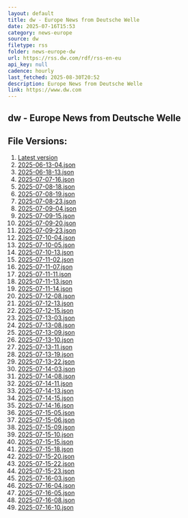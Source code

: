 ```yaml
---
layout: default
title: dw - Europe News from Deutsche Welle
date: 2025-07-16T15:53
category: news-europe
source: dw
filetype: rss
folder: news-europe-dw
url: https://rss.dw.com/rdf/rss-en-eu
api_key: null
cadence: hourly
last_fetched: 2025-08-30T20:52
description: Europe News from Deutsche Welle
link: https://www.dw.com
---
```


## dw - Europe News from Deutsche Welle

<div id="data-chart"></div>
<div id="data-table"></div>
<script>
document.addEventListener('DOMContentLoaded', function(){
  document.getElementById('data-table').textContent = 'This source isn't supported for tables yet.';
});
</script>

## File Versions:
1. [Latest version](./latest.json)
2. [2025-06-13-04.json](./2025-06-13-04.json)
3. [2025-06-18-13.json](./2025-06-18-13.json)
4. [2025-07-07-16.json](./2025-07-07-16.json)
5. [2025-07-08-18.json](./2025-07-08-18.json)
6. [2025-07-08-19.json](./2025-07-08-19.json)
7. [2025-07-08-23.json](./2025-07-08-23.json)
8. [2025-07-09-04.json](./2025-07-09-04.json)
9. [2025-07-09-15.json](./2025-07-09-15.json)
10. [2025-07-09-20.json](./2025-07-09-20.json)
11. [2025-07-09-23.json](./2025-07-09-23.json)
12. [2025-07-10-04.json](./2025-07-10-04.json)
13. [2025-07-10-05.json](./2025-07-10-05.json)
14. [2025-07-10-13.json](./2025-07-10-13.json)
15. [2025-07-11-02.json](./2025-07-11-02.json)
16. [2025-07-11-07.json](./2025-07-11-07.json)
17. [2025-07-11-11.json](./2025-07-11-11.json)
18. [2025-07-11-13.json](./2025-07-11-13.json)
19. [2025-07-11-14.json](./2025-07-11-14.json)
20. [2025-07-12-08.json](./2025-07-12-08.json)
21. [2025-07-12-13.json](./2025-07-12-13.json)
22. [2025-07-12-15.json](./2025-07-12-15.json)
23. [2025-07-13-03.json](./2025-07-13-03.json)
24. [2025-07-13-08.json](./2025-07-13-08.json)
25. [2025-07-13-09.json](./2025-07-13-09.json)
26. [2025-07-13-10.json](./2025-07-13-10.json)
27. [2025-07-13-11.json](./2025-07-13-11.json)
28. [2025-07-13-19.json](./2025-07-13-19.json)
29. [2025-07-13-22.json](./2025-07-13-22.json)
30. [2025-07-14-03.json](./2025-07-14-03.json)
31. [2025-07-14-08.json](./2025-07-14-08.json)
32. [2025-07-14-11.json](./2025-07-14-11.json)
33. [2025-07-14-13.json](./2025-07-14-13.json)
34. [2025-07-14-15.json](./2025-07-14-15.json)
35. [2025-07-14-16.json](./2025-07-14-16.json)
36. [2025-07-15-05.json](./2025-07-15-05.json)
37. [2025-07-15-06.json](./2025-07-15-06.json)
38. [2025-07-15-09.json](./2025-07-15-09.json)
39. [2025-07-15-10.json](./2025-07-15-10.json)
40. [2025-07-15-15.json](./2025-07-15-15.json)
41. [2025-07-15-18.json](./2025-07-15-18.json)
42. [2025-07-15-20.json](./2025-07-15-20.json)
43. [2025-07-15-22.json](./2025-07-15-22.json)
44. [2025-07-15-23.json](./2025-07-15-23.json)
45. [2025-07-16-03.json](./2025-07-16-03.json)
46. [2025-07-16-04.json](./2025-07-16-04.json)
47. [2025-07-16-05.json](./2025-07-16-05.json)
48. [2025-07-16-08.json](./2025-07-16-08.json)
49. [2025-07-16-10.json](./2025-07-16-10.json)
